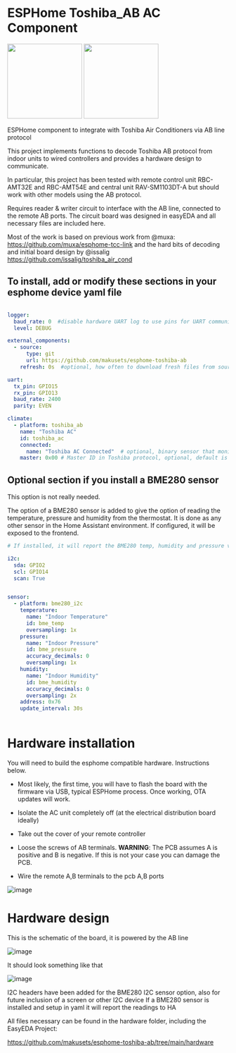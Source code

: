 # ESPHome Toshiba_AB AC Component

<img src="hardware/Final.jpg" width="170">    <img src="hardware/Final2.jpg" width="170">


ESPHome component to integrate with Toshiba Air Conditioners via AB line protocol


This project implements functions to decode Toshiba AB protocol from indoor units to wired controllers and provides a hardware design to communicate.

In particular, this project has been tested with remote control unit RBC-AMT32E and RBC-AMT54E and central unit RAV-SM1103DT-A but should work with other models using the AB protocol.


Requires reader & writer circuit to interface with the AB line, connected to the remote AB ports. 
The circuit board was designed in easyEDA and all necessary files are included here.

Most of the work is based on previous work from @muxa: https://github.com/muxa/esphome-tcc-link
and the hard bits of decoding and initial board design by @issalig https://github.com/issalig/toshiba_air_cond


## To install, add or modify these sections in your esphome device yaml file

```yaml

logger:
  baud_rate: 0  #disable hardware UART log to use pins for UART communication with the AC unit 
  level: DEBUG

external_components:
  - source:
      type: git
      url: https://github.com/makusets/esphome-toshiba-ab
    refresh: 0s  #optional, how often to download fresh files from source, defaults to 1 day, use 0 to force updates 

uart:
  tx_pin: GPIO15
  rx_pin: GPIO13
  baud_rate: 2400
  parity: EVEN

climate:
  - platform: toshiba_ab
    name: "Toshiba AC"
    id: toshiba_ac
    connected:
      name: "Toshiba AC Connected"  # optional, binary sensor that monitors link with AC
    master: 0x00 # Master ID in Toshiba protocol, optional, default is 0x00, for some units needs to be set to 0x01, 0x04 and possibly others
```

## Optional section if you install a BME280 sensor

This option is not really needed.

The option of a BME280 sensor is added to give the option of reading the temperature, pressure and humidity from the thermostat. It is done as any other sensor in the Home Assistant environment. If configured, it will be exposed to the frontend.

```yaml
# If installed, it will report the BME280 temp, humidity and pressure values

i2c:
  sda: GPIO2
  scl: GPIO14
  scan: True


sensor:
  - platform: bme280_i2c
    temperature:
      name: "Indoor Temperature"
      id: bme_temp
      oversampling: 1x
    pressure:
      name: "Indoor Pressure"
      id: bme_pressure
      accuracy_decimals: 0
      oversampling: 1x
    humidity:
      name: "Indoor Humidity"
      id: bme_humidity
      accuracy_decimals: 0
      oversampling: 2x
    address: 0x76
    update_interval: 30s
    
```

# Hardware installation

You will need to build the esphome compatible hardware. Instructions below.

- Most likely, the first time, you will have to flash the board with the firmware via USB, typical ESPHome process. Once working, OTA updates will work.

- Isolate the AC unit completely off (at the electrical distribution board ideally)
- Take out the cover of your remote controller
- Loose the screws of AB terminals. **WARNING**: The PCB assumes A is positive and B is negative. If this is not your case you can damage the PCB.
- Wire the remote A,B terminals to the pcb A,B ports

![image](https://github.com/issalig/toshiba_air_cond/blob/master/pcb/remote_back_pcb.jpg)

# Hardware design

This is the schematic of the board, it is powered by the AB line

![image](hardware/Schematic.JPG)


It should look something like that

![image](hardware/Board.JPG)


I2C headers have been added for the BME280 I2C sensor option, also for future inclusion of a screen or other I2C device
If a BME280 sensor is installed and setup in yaml it will report the readings to HA

All files necessary can be found in the hardware folder, including the EasyEDA Project:

https://github.com/makusets/esphome-toshiba-ab/tree/main/hardware
